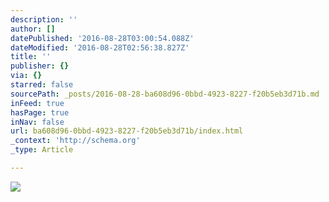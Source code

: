 ```yaml
---
description: ''
author: []
datePublished: '2016-08-28T03:00:54.088Z'
dateModified: '2016-08-28T02:56:38.827Z'
title: ''
publisher: {}
via: {}
starred: false
sourcePath: _posts/2016-08-28-ba608d96-0bbd-4923-8227-f20b5eb3d71b.md
inFeed: true
hasPage: true
inNav: false
url: ba608d96-0bbd-4923-8227-f20b5eb3d71b/index.html
_context: 'http://schema.org'
_type: Article

---
```

![](https://the-grid-user-content.s3-us-west-2.amazonaws.com/4e350f3f-e711-4ccc-886a-60309f1a7d87.jpg)